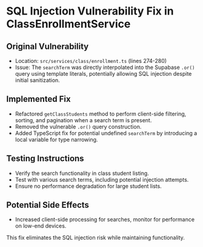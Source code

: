 # SQL Injection Vulnerability Fix in ClassEnrollmentService

## Original Vulnerability
- Location: `src/services/class/enrollment.ts` (lines 274-280)
- Issue: The `searchTerm` was directly interpolated into the Supabase `.or()` query using template literals, potentially allowing SQL injection despite initial sanitization.

## Implemented Fix
- Refactored `getClassStudents` method to perform client-side filtering, sorting, and pagination when a search term is present.
- Removed the vulnerable `.or()` query construction.
- Added TypeScript fix for potential undefined `searchTerm` by introducing a local variable for type narrowing.

## Testing Instructions
- Verify the search functionality in class student listing.
- Test with various search terms, including potential injection attempts.
- Ensure no performance degradation for large student lists.

## Potential Side Effects
- Increased client-side processing for searches, monitor for performance on low-end devices.

This fix eliminates the SQL injection risk while maintaining functionality.